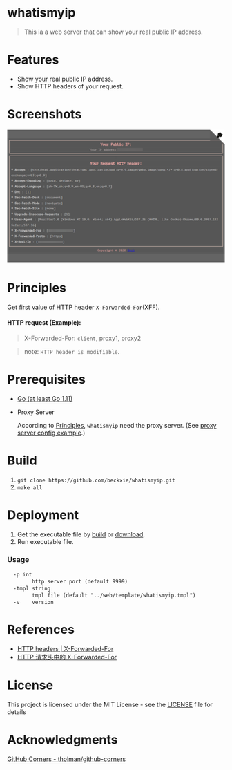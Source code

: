 # whatismyip

> This ia a web server that can show your real public IP address.

# Features

- Show your real public IP address.
- Show HTTP headers of your request.

# Screenshots

![demo](screenshots/demo.png)

# Principles

Get first value of HTTP header `X-Forwarded-For`(XFF).

#### HTTP request (Example):

> X-Forwarded-For: `client`, proxy1, proxy2

> note: `HTTP header is modifiable`.

# Prerequisites

- [Go (at least Go 1.11)](https://golang.org/dl/)
- Proxy Server

  According to [Principles], `whatismyip` need the proxy server.
  (See [proxy server config example].)

[principles]: #Principles
[proxy server config example]: example/proxy_config

# Build

1. `git clone https://github.com/beckxie/whatismyip.git`
2. `make all`

# Deployment

1. Get the executable file by [build] or [download].
2. Run executable file.

### Usage

```
  -p int
        http server port (default 9999)
  -tmpl string
        tmpl file (default "../web/template/whatismyip.tmpl")
  -v    version
```

[download]: https://github.com/beckxie/whatismyip/releases
[build]: #Build

# References

- [HTTP headers | X-Forwarded-For](https://www.geeksforgeeks.org/http-headers-x-forwarded-for/)
- [HTTP 请求头中的 X-Forwarded-For](https://imququ.com/post/x-forwarded-for-header-in-http.html)

# License

This project is licensed under the MIT License - see the [LICENSE] file for details

[license]: ./LICENSE

# Acknowledgments

[GitHub Corners - tholman/github-corners](https://github.com/tholman/github-corners)
